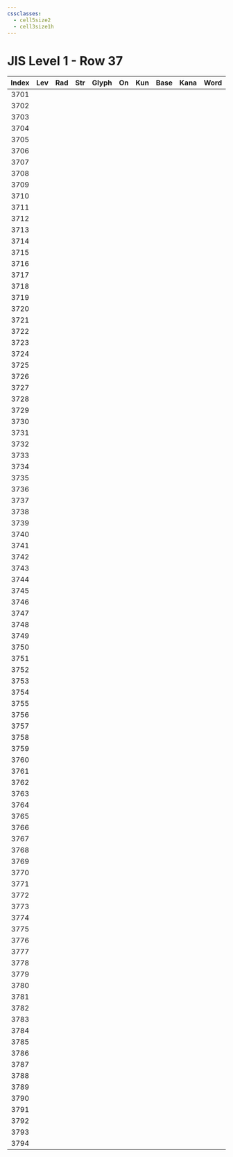 ```yaml
---
cssclasses:
  - cell5size2
  - cell3size1h
---
```


# JIS Level 1 - Row 37

| Index | Lev | Rad | Str | Glyph | On  | Kun | Base | Kana | Word | Reading |
|:-----:|:---:|:---:|:---:|:-----:|:---:|:---:|:---- |:---- |:---- |:------- |
| 3701  |     |     |     |       |     |     |      |      |      |         |
| 3702  |     |     |     |       |     |     |      |      |      |         |
| 3703  |     |     |     |       |     |     |      |      |      |         |
| 3704  |     |     |     |       |     |     |      |      |      |         |
| 3705  |     |     |     |       |     |     |      |      |      |         |
| 3706  |     |     |     |       |     |     |      |      |      |         |
| 3707  |     |     |     |       |     |     |      |      |      |         |
| 3708  |     |     |     |       |     |     |      |      |      |         |
| 3709  |     |     |     |       |     |     |      |      |      |         |
| 3710  |     |     |     |       |     |     |      |      |      |         |
| 3711  |     |     |     |       |     |     |      |      |      |         |
| 3712  |     |     |     |       |     |     |      |      |      |         |
| 3713  |     |     |     |       |     |     |      |      |      |         |
| 3714  |     |     |     |       |     |     |      |      |      |         |
| 3715  |     |     |     |       |     |     |      |      |      |         |
| 3716  |     |     |     |       |     |     |      |      |      |         |
| 3717  |     |     |     |       |     |     |      |      |      |         |
| 3718  |     |     |     |       |     |     |      |      |      |         |
| 3719  |     |     |     |       |     |     |      |      |      |         |
| 3720  |     |     |     |       |     |     |      |      |      |         |
| 3721  |     |     |     |       |     |     |      |      |      |         |
| 3722  |     |     |     |       |     |     |      |      |      |         |
| 3723  |     |     |     |       |     |     |      |      |      |         |
| 3724  |     |     |     |       |     |     |      |      |      |         |
| 3725  |     |     |     |       |     |     |      |      |      |         |
| 3726  |     |     |     |       |     |     |      |      |      |         |
| 3727  |     |     |     |       |     |     |      |      |      |         |
| 3728  |     |     |     |       |     |     |      |      |      |         |
| 3729  |     |     |     |       |     |     |      |      |      |         |
| 3730  |     |     |     |       |     |     |      |      |      |         |
| 3731  |     |     |     |       |     |     |      |      |      |         |
| 3732  |     |     |     |       |     |     |      |      |      |         |
| 3733  |     |     |     |       |     |     |      |      |      |         |
| 3734  |     |     |     |       |     |     |      |      |      |         |
| 3735  |     |     |     |       |     |     |      |      |      |         |
| 3736  |     |     |     |       |     |     |      |      |      |         |
| 3737  |     |     |     |       |     |     |      |      |      |         |
| 3738  |     |     |     |       |     |     |      |      |      |         |
| 3739  |     |     |     |       |     |     |      |      |      |         |
| 3740  |     |     |     |       |     |     |      |      |      |         |
| 3741  |     |     |     |       |     |     |      |      |      |         |
| 3742  |     |     |     |       |     |     |      |      |      |         |
| 3743  |     |     |     |       |     |     |      |      |      |         |
| 3744  |     |     |     |       |     |     |      |      |      |         |
| 3745  |     |     |     |       |     |     |      |      |      |         |
| 3746  |     |     |     |       |     |     |      |      |      |         |
| 3747  |     |     |     |       |     |     |      |      |      |         |
| 3748  |     |     |     |       |     |     |      |      |      |         |
| 3749  |     |     |     |       |     |     |      |      |      |         |
| 3750  |     |     |     |       |     |     |      |      |      |         |
| 3751  |     |     |     |       |     |     |      |      |      |         |
| 3752  |     |     |     |       |     |     |      |      |      |         |
| 3753  |     |     |     |       |     |     |      |      |      |         |
| 3754  |     |     |     |       |     |     |      |      |      |         |
| 3755  |     |     |     |       |     |     |      |      |      |         |
| 3756  |     |     |     |       |     |     |      |      |      |         |
| 3757  |     |     |     |       |     |     |      |      |      |         |
| 3758  |     |     |     |       |     |     |      |      |      |         |
| 3759  |     |     |     |       |     |     |      |      |      |         |
| 3760  |     |     |     |       |     |     |      |      |      |         |
| 3761  |     |     |     |       |     |     |      |      |      |         |
| 3762  |     |     |     |       |     |     |      |      |      |         |
| 3763  |     |     |     |       |     |     |      |      |      |         |
| 3764  |     |     |     |       |     |     |      |      |      |         |
| 3765  |     |     |     |       |     |     |      |      |      |         |
| 3766  |     |     |     |       |     |     |      |      |      |         |
| 3767  |     |     |     |       |     |     |      |      |      |         |
| 3768  |     |     |     |       |     |     |      |      |      |         |
| 3769  |     |     |     |       |     |     |      |      |      |         |
| 3770  |     |     |     |       |     |     |      |      |      |         |
| 3771  |     |     |     |       |     |     |      |      |      |         |
| 3772  |     |     |     |       |     |     |      |      |      |         |
| 3773  |     |     |     |       |     |     |      |      |      |         |
| 3774  |     |     |     |       |     |     |      |      |      |         |
| 3775  |     |     |     |       |     |     |      |      |      |         |
| 3776  |     |     |     |       |     |     |      |      |      |         |
| 3777  |     |     |     |       |     |     |      |      |      |         |
| 3778  |     |     |     |       |     |     |      |      |      |         |
| 3779  |     |     |     |       |     |     |      |      |      |         |
| 3780  |     |     |     |       |     |     |      |      |      |         |
| 3781  |     |     |     |       |     |     |      |      |      |         |
| 3782  |     |     |     |       |     |     |      |      |      |         |
| 3783  |     |     |     |       |     |     |      |      |      |         |
| 3784  |     |     |     |       |     |     |      |      |      |         |
| 3785  |     |     |     |       |     |     |      |      |      |         |
| 3786  |     |     |     |       |     |     |      |      |      |         |
| 3787  |     |     |     |       |     |     |      |      |      |         |
| 3788  |     |     |     |       |     |     |      |      |      |         |
| 3789  |     |     |     |       |     |     |      |      |      |         |
| 3790  |     |     |     |       |     |     |      |      |      |         |
| 3791  |     |     |     |       |     |     |      |      |      |         |
| 3792  |     |     |     |       |     |     |      |      |      |         |
| 3793  |     |     |     |       |     |     |      |      |      |         |
| 3794  |     |     |     |       |     |     |      |      |      |         |
